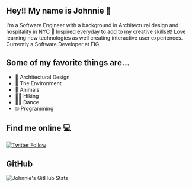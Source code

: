 ## Hey!! My name is Johnnie 🤗

I'm a Software Engineer with a background in Architectural design and hospitality in NYC 🌇
Inspired everyday to add to my creative skillset! Love learning new technologies as well creating interactive user experiences.
Currently a Software Developer at FIG.

## Some of my favorite things are...
- 🕌 Architectural Design
- 🌳 The Environment
- 🐢 Animals
- 🧗🏻 Hiking
- 🕺🏻 Dance
- 🤓 Programming

## Find me online 💻
[![Twitter Follow](https://img.shields.io/twitter/follow/johnnie71?label=Follow%20Me&logoColor=orange&style=social)](https://twitter.com/intent/user?screen_name=Johnnieg71)

## GitHub
![Johnnie's GitHub Stats](https://github-readme-stats-d1ikix53f.vercel.app/api?username=Johnnie71&count_private=true&show_icons=true&theme=blue-green)
